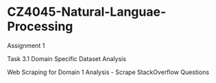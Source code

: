 # CZ4045-Natural-Languae-Processing
Assignment 1


Task 3.1 Domain Specific Dataset Analysis

Web Scraping for Domain 1 Analysis - Scrape StackOverflow Questions